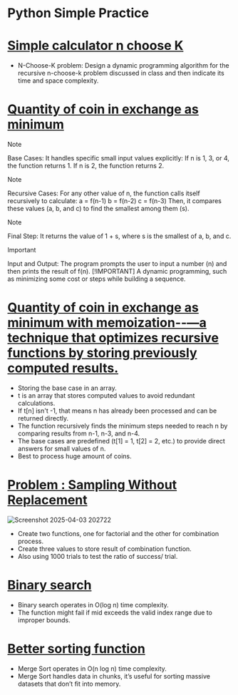 # Python Simple Practice
# [Simple calculator n choose K](https://github.com/hainguyen1511/Python-Simple-Practice/blob/main/n%20choose%20k.py)
* N-Choose-K problem:
Design a dynamic programming algorithm for the recursive n-choose-k problem discussed in class and then indicate its time and space complexity.
# [Quantity of coin in exchange as minimum](https://github.com/hainguyen1511/Python-Simple-Practice/blob/main/coin.py)
> [!NOTE]
> Base Cases: It handles specific small input values explicitly:
If n is 1, 3, or 4, the function returns 1.
If n is 2, the function returns 2.

> [!NOTE]
> Recursive Cases:
For any other value of n, the function calls itself recursively to calculate:
a = f(n-1)
b = f(n-2)
c = f(n-3)
Then, it compares these values (a, b, and c) to find the smallest among them (s).

> [!NOTE]
> Final Step:
It returns the value of 1 + s, where s is the smallest of a, b, and c.

> [!IMPORTANT]
> Input and Output:
The program prompts the user to input a number (n) and then prints the result of f(n).
> [!IMPORTANT]
> A dynamic programming, such as minimizing some cost or steps while building a sequence.
# [Quantity of coin in exchange as minimum with memoization--—a technique that optimizes recursive functions by storing previously computed results.](https://github.com/hainguyen1511/Python-Simple-Practice/blob/main/dynamic%20coin.py)
* Storing the base case in an array.
* t is an array that stores computed values to avoid redundant calculations.
* If t[n] isn't -1, that means n has already been processed and can be returned directly.
* The function recursively finds the minimum steps needed to reach n by comparing results from n-1, n-3, and n-4.
* The base cases are predefined (t[1] = 1, t[2] = 2, etc.) to provide direct answers for small values of n.
* Best to process huge amount of coins.
# [Problem : Sampling Without Replacement](https://github.com/hainguyen1511/Python-Simple-Practice/blob/main/sampling%20marbles.py)
![Screenshot 2025-04-03 202722](https://github.com/user-attachments/assets/9b65d130-d9c5-4dd5-b98d-d1238fc8c08a)
* Create two functions, one for factorial and the other for combination process.
* Create three values to store result of combination function.
* Also using 1000 trials to test the ratio of success/ trial.
# [Binary search](https://github.com/hainguyen1511/Python-Simple-Practice/blob/main/search.py)
* Binary search operates in O(log n) time complexity.
* The function might fail if mid exceeds the valid index range due to improper bounds.
# [Better sorting function](https://github.com/hainguyen1511/Python-Simple-Practice/blob/main/sort%20better.py)
* Merge Sort operates in O(n log n) time complexity.
* Merge Sort handles data in chunks, it’s useful for sorting massive datasets that don’t fit into memory.
